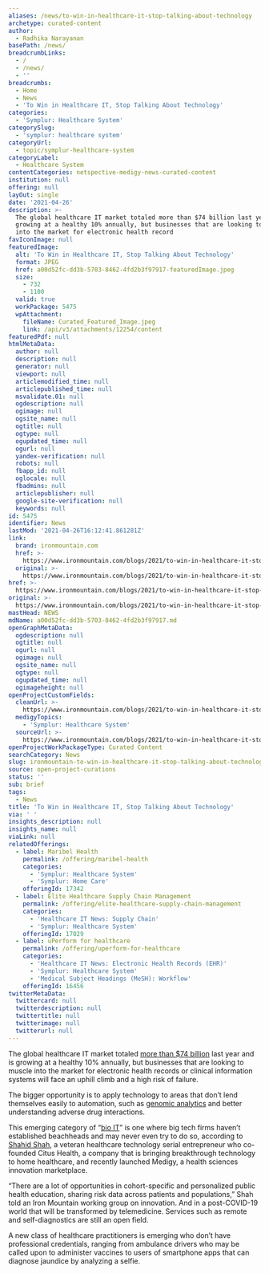 ```yaml
---
aliases: /news/to-win-in-healthcare-it-stop-talking-about-technology
archetype: curated-content
author:
  - Radhika Narayanan
basePath: /news/
breadcrumbLinks:
  - /
  - /news/
  - ''
breadcrumbs:
  - Home
  - News
  - 'To Win in Healthcare IT, Stop Talking About Technology'
categories:
  - 'Symplur: Healthcare System'
categorySlug:
  - 'symplur: healthcare system'
categoryUrl:
  - topic/symplur-healthcare-system
categoryLabel:
  - Healthcare System
contentCategories: netspective-medigy-news-curated-content
institution: null
offering: null
layOut: single
date: '2021-04-26'
description: >-
  The global healthcare IT market totaled more than $74 billion last year and is
  growing at a healthy 10% annually, but businesses that are looking to muscle
  into the market for electronic health record
favIconImage: null
featuredImage:
  alt: 'To Win in Healthcare IT, Stop Talking About Technology'
  format: JPEG
  href: a00d52fc-dd3b-5703-8462-4fd2b3f97917-featuredImage.jpeg
  size:
    - 732
    - 1100
  valid: true
  workPackage: 5475
  wpAttachment:
    fileName: Curated_Featured_Image.jpeg
    link: /api/v3/attachments/12254/content
featuredPdf: null
htmlMetaData:
  author: null
  description: null
  generator: null
  viewport: null
  articlemodified_time: null
  articlepublished_time: null
  msvalidate.01: null
  ogdescription: null
  ogimage: null
  ogsite_name: null
  ogtitle: null
  ogtype: null
  ogupdated_time: null
  ogurl: null
  yandex-verification: null
  robots: null
  fbapp_id: null
  oglocale: null
  fbadmins: null
  articlepublisher: null
  google-site-verification: null
  keywords: null
id: 5475
identifier: News
lastMod: '2021-04-26T16:12:41.861281Z'
link:
  brand: ironmountain.com
  href: >-
    https://www.ironmountain.com/blogs/2021/to-win-in-healthcare-it-stop-talking-about-technology
  original: >-
    https://www.ironmountain.com/blogs/2021/to-win-in-healthcare-it-stop-talking-about-technology
href: >-
  https://www.ironmountain.com/blogs/2021/to-win-in-healthcare-it-stop-talking-about-technology
original: >-
  https://www.ironmountain.com/blogs/2021/to-win-in-healthcare-it-stop-talking-about-technology
mastHead: NEWS
mdName: a00d52fc-dd3b-5703-8462-4fd2b3f97917.md
openGraphMetaData:
  ogdescription: null
  ogtitle: null
  ogurl: null
  ogimage: null
  ogsite_name: null
  ogtype: null
  ogupdated_time: null
  ogimageheight: null
openProjectCustomFields:
  cleanUrl: >-
    https://www.ironmountain.com/blogs/2021/to-win-in-healthcare-it-stop-talking-about-technology
  medigyTopics:
    - 'Symplur: Healthcare System'
  sourceUrl: >-
    https://www.ironmountain.com/blogs/2021/to-win-in-healthcare-it-stop-talking-about-technology
openProjectWorkPackageType: Curated Content
searchCategory: News
slug: ironmountain-to-win-in-healthcare-it-stop-talking-about-technology
source: open-project-curations
status: ''
sub: brief
tags:
  - News
title: 'To Win in Healthcare IT, Stop Talking About Technology'
via: ' '
insights_description: null
insights_name: null
viaLink: null
relatedOfferings:
  - label: Maribel Health
    permalink: /offering/maribel-health
    categories:
      - 'Symplur: Healthcare System'
      - 'Symplur: Home Care'
    offeringId: 17342
  - label: Elite Healthcare Supply Chain Management
    permalink: /offering/elite-healthcare-supply-chain-management
    categories:
      - 'Healthcare IT News: Supply Chain'
      - 'Symplur: Healthcare System'
    offeringId: 17029
  - label: uPerform for healthcare
    permalink: /offering/uperform-for-healthcare
    categories:
      - 'Healthcare IT News: Electronic Health Records (EHR)'
      - 'Symplur: Healthcare System'
      - 'Medical Subject Headings (MeSH): Workflow'
    offeringId: 16456
twitterMetaData:
  twittercard: null
  twitterdescription: null
  twittertitle: null
  twitterimage: null
  twitterurl: null
---
```

<p>The global healthcare IT market totaled <a href="https://www.grandviewresearch.com/industry-analysis/healthcare-it-market">more than $74 billion</a> last year and is growing at a healthy 10% annually, but businesses that are looking to muscle into the market for electronic health records or clinical information systems will face an uphill climb and a high risk of failure.</p><p>The bigger opportunity is to apply technology to areas that don’t lend themselves easily to automation, such as <a href="https://www.nature.com/subjects/genomic-analysis">genomic analytics</a>&nbsp;and better understanding adverse drug interactions.</p><p>This emerging category of “<a href="https://www.bio-itworld.com/news/2021/01/07/trendspotting-what-s-coming-for-bio-it-in-2021">bio IT</a>” is one where big tech firms haven’t established beachheads and may never even try to do so, according to <a href="http://shahidshah.com/">Shahid Shah</a>, a veteran healthcare technology serial entrepreneur who co-founded Citus Health, a company that is bringing breakthrough technology to home healthcare, and recently launched Medigy, a health sciences innovation marketplace.</p><p>“There are a lot of opportunities in cohort-specific and personalized public health education, sharing risk data across patients and populations,” Shah told an Iron Mountain working group on innovation. And in a post-COVID-19 world that will be transformed by telemedicine. Services such as remote and self-diagnostics are still an open field.</p><p>A new class of healthcare practitioners is emerging who don’t have professional credentials, ranging from ambulance drivers who may be called upon to administer vaccines to users of smartphone apps that can diagnose jaundice by analyzing a selfie.</p>